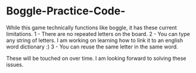 ﻿# Boggle-Practice-Code-
 
While this game technically functions like boggle, it has these current limitations.
1 - There are no repeated letters on the board.
2 - You can type any string of letters. I am working on learning how to link it to an english word dictionary :)
3 - You can reuse the same letter in the same word.

These will be touched on over time. I am looking forward to solving these issues.
